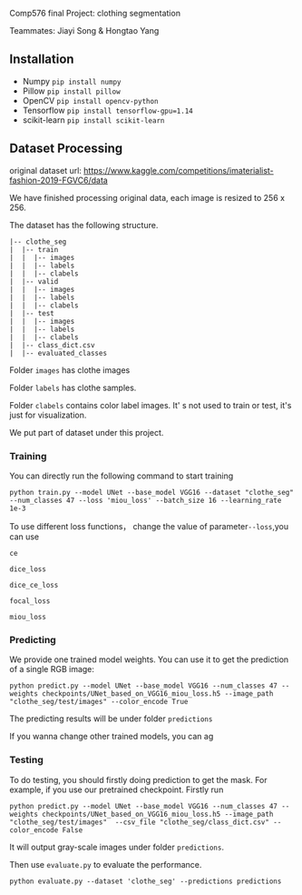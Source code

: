 Comp576 final Project:  clothing segmentation

Teammates: Jiayi Song & Hongtao Yang

## Installation

- Numpy `pip install numpy`
- Pillow `pip install pillow`
- OpenCV `pip install opencv-python`
- Tensorflow `pip install tensorflow-gpu=1.14`  
- scikit-learn `pip install scikit-learn`

## Dataset Processing

original dataset url: https://www.kaggle.com/competitions/imaterialist-fashion-2019-FGVC6/data

We have finished processing original data, each image is resized to 256 x 256. 

The dataset has the following structure.

```buildoutcfg
|-- clothe_seg
|  |-- train
|  |  |-- images
|  |  |-- labels
|  |  |-- clabels
|  |-- valid
|  |  |-- images
|  |  |-- labels
|  |  |-- clabels
|  |-- test
|  |  |-- images
|  |  |-- labels
|  |  |-- clabels
|  |-- class_dict.csv
|  |-- evaluated_classes

```
Folder `images` has clothe images

Folder  `labels` has  clothe samples.

Folder `clabels` contains color label images. It' s not used to train or test, it's just for visualization.

We put part of dataset under this project.

### Training

You can directly run the following command to start training

```buildoutcfg
python train.py --model UNet --base_model VGG16 --dataset "clothe_seg" --num_classes 47 --loss 'miou_loss' --batch_size 16 --learning_rate 1e-3
```
To use different loss functions， change the value of parameter`--loss`,you can use

`ce`

`dice_loss`

`dice_ce_loss`

`focal_loss`

`miou_loss`

### Predicting

We provide one trained model weights. You can use it to get the prediction of a single RGB image:
```buildoutcfg
python predict.py --model UNet --base_model VGG16 --num_classes 47 --weights checkpoints/UNet_based_on_VGG16_miou_loss.h5 --image_path "clothe_seg/test/images" --color_encode True
```

The predicting results will be under folder `predictions`

If you wanna change other trained models, you can ag

### Testing

To do testing, you should firstly doing prediction to get the mask. For example,  if you use our pretrained checkpoint. Firstly run

```buildoutcfg
python predict.py --model UNet --base_model VGG16 --num_classes 47 --weights checkpoints/UNet_based_on_VGG16_miou_loss.h5 --image_path "clothe_seg/test/images"  --csv_file "clothe_seg/class_dict.csv" --color_encode False
```

It will output gray-scale images under folder `predictions`.

Then use `evaluate.py` to evaluate the performance.

```
python evaluate.py --dataset 'clothe_seg' --predictions predictions
```

